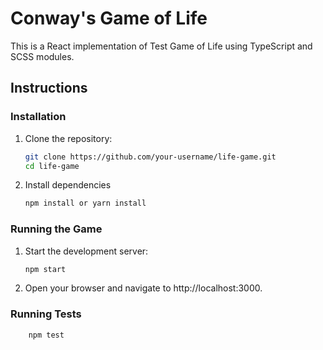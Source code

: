 # Conway's Game of Life

This is a React implementation of Test Game of Life using TypeScript and SCSS modules.

## Instructions

### Installation

1. Clone the repository:
   ```bash
   git clone https://github.com/your-username/life-game.git
   cd life-game
   
2. Install dependencies
   ```bash
   npm install or yarn install

### Running the Game

1. Start the development server:
   ```bash
   npm start

2. Open your browser and navigate to http://localhost:3000.


### Running Tests
```bash
    npm test